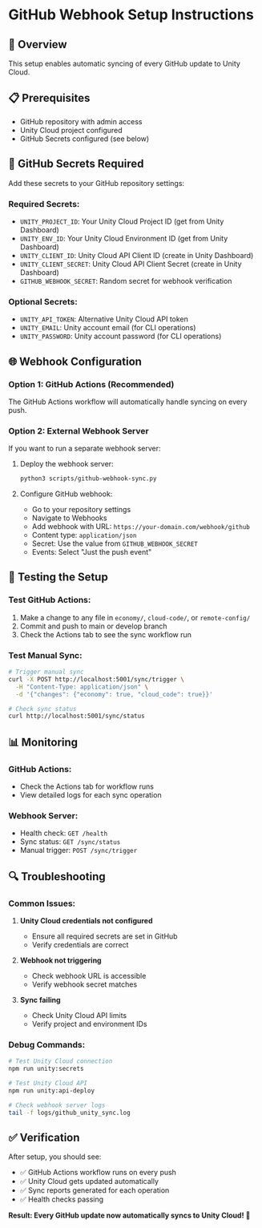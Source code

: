 # GitHub Webhook Setup Instructions

## 🎯 Overview
This setup enables automatic syncing of every GitHub update to Unity Cloud.

## 📋 Prerequisites
- GitHub repository with admin access
- Unity Cloud project configured
- GitHub Secrets configured (see below)

## 🔧 GitHub Secrets Required
Add these secrets to your GitHub repository settings:

### Required Secrets:
- `UNITY_PROJECT_ID`: Your Unity Cloud Project ID (get from Unity Dashboard)
- `UNITY_ENV_ID`: Your Unity Cloud Environment ID (get from Unity Dashboard)
- `UNITY_CLIENT_ID`: Unity Cloud API Client ID (create in Unity Dashboard)
- `UNITY_CLIENT_SECRET`: Unity Cloud API Client Secret (create in Unity Dashboard)
- `GITHUB_WEBHOOK_SECRET`: Random secret for webhook verification

### Optional Secrets:
- `UNITY_API_TOKEN`: Alternative Unity Cloud API token
- `UNITY_EMAIL`: Unity account email (for CLI operations)
- `UNITY_PASSWORD`: Unity account password (for CLI operations)

## 🌐 Webhook Configuration

### Option 1: GitHub Actions (Recommended)
The GitHub Actions workflow will automatically handle syncing on every push.

### Option 2: External Webhook Server
If you want to run a separate webhook server:

1. Deploy the webhook server:
   ```bash
   python3 scripts/github-webhook-sync.py
   ```

2. Configure GitHub webhook:
   - Go to your repository settings
   - Navigate to Webhooks
   - Add webhook with URL: `https://your-domain.com/webhook/github`
   - Content type: `application/json`
   - Secret: Use the value from `GITHUB_WEBHOOK_SECRET`
   - Events: Select "Just the push event"

## 🚀 Testing the Setup

### Test GitHub Actions:
1. Make a change to any file in `economy/`, `cloud-code/`, or `remote-config/`
2. Commit and push to main or develop branch
3. Check the Actions tab to see the sync workflow run

### Test Manual Sync:
```bash
# Trigger manual sync
curl -X POST http://localhost:5001/sync/trigger \
  -H "Content-Type: application/json" \
  -d '{"changes": {"economy": true, "cloud_code": true}}'

# Check sync status
curl http://localhost:5001/sync/status
```

## 📊 Monitoring

### GitHub Actions:
- Check the Actions tab for workflow runs
- View detailed logs for each sync operation

### Webhook Server:
- Health check: `GET /health`
- Sync status: `GET /sync/status`
- Manual trigger: `POST /sync/trigger`

## 🔍 Troubleshooting

### Common Issues:
1. **Unity Cloud credentials not configured**
   - Ensure all required secrets are set in GitHub
   - Verify credentials are correct

2. **Webhook not triggering**
   - Check webhook URL is accessible
   - Verify webhook secret matches

3. **Sync failing**
   - Check Unity Cloud API limits
   - Verify project and environment IDs

### Debug Commands:
```bash
# Test Unity Cloud connection
npm run unity:secrets

# Test Unity Cloud API
npm run unity:api-deploy

# Check webhook server logs
tail -f logs/github_unity_sync.log
```

## ✅ Verification

After setup, you should see:
- ✅ GitHub Actions workflow runs on every push
- ✅ Unity Cloud gets updated automatically
- ✅ Sync reports generated for each operation
- ✅ Health checks passing

**Result: Every GitHub update now automatically syncs to Unity Cloud! 🎉**
